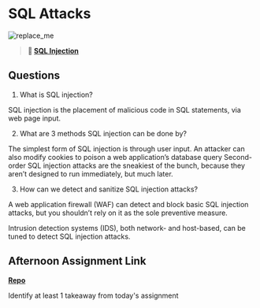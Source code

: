 # SQL Attacks

![replace_me](https://codeworks.blob.core.windows.net/public/assets/img/illustrations/placeholder.svg)

> **📖 [SQL Injection](https://codeworksacademy.com/fs-student-guide/resources/wk11/03-SQL-Injection)**

## Questions

1. What is SQL injection?

SQL injection is the placement of malicious code in SQL statements, via web page input.

2. What are 3 methods SQL injection can be done by?

The simplest form of SQL injection is through user input. 
An attacker can also modify cookies to poison a web application’s database query
Second-order SQL injection attacks are the sneakiest of the bunch, because they aren’t designed to run immediately, but much later.

3. How can we detect and sanitize SQL injection attacks?

A web application firewall (WAF) can detect and block basic SQL injection attacks, but you shouldn’t rely on it as the sole preventive measure.

Intrusion detection systems (IDS), both network- and host-based, can be tuned to detect SQL injection attacks.

## Afternoon Assignment Link

**[Repo](https://github.com/KellyWemmer/allspice)**

Identify at least 1 takeaway from today's assignment
